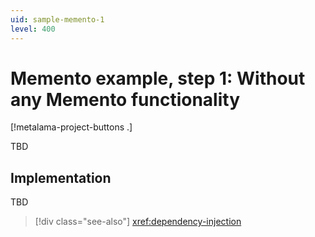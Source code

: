 ```yaml
---
uid: sample-memento-1
level: 400
---
```


# Memento example, step 1: Without any Memento functionality

[!metalama-project-buttons .]

TBD

## Implementation

TBD

> [!div class="see-also"]
> <xref:dependency-injection>
